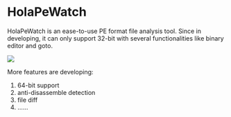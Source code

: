# HolaPeWatch

HolaPeWatch is an ease-to-use PE format file analysis tool. Since in developing, it can only support 32-bit with several functionalities like binary editor and goto. 

![](http://image.hupeiwei.com/HolaPeWatch/1.PNG)

More features are developing: 

1. 64-bit support
2. anti-disassemble detection
3. file diff
4. ......

